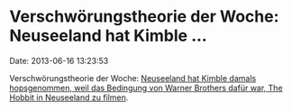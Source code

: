 Verschwörungstheorie der Woche: Neuseeland hat Kimble \...
==========================================================

Date: 2013-06-16 13:23:53

Verschwörungstheorie der Woche: [Neuseeland hat Kimble damals
hopsgenommen, weil das Bedingung von Warner Brothers dafür war, The
Hobbit in Neuseeland zu
filmen](http://derstandard.at/1371169526982/Hobbit-Verschwoerung-gegen-Kim-Dotcom).
